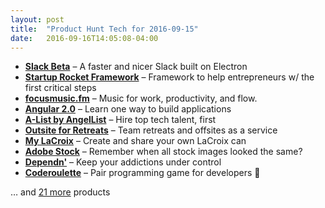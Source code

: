 ```yaml
---
layout: post
title:  "Product Hunt Tech for 2016-09-15"
date:   2016-09-16T14:05:08-04:00
---
```


* **[Slack Beta](https://www.producthunt.com/tech/slack-beta?utm_campaign=producthunt-api&utm_medium=api&utm_source=Application%3A+Daily+Digest+RSS+%28ID%3A+3202%29)** – A faster and nicer Slack built on Electron
* **[Startup Rocket Framework](https://www.producthunt.com/tech/startup-rocket-framework?utm_campaign=producthunt-api&utm_medium=api&utm_source=Application%3A+Daily+Digest+RSS+%28ID%3A+3202%29)** – Framework to help entrepreneurs w/ the first critical steps
* **[focusmusic.fm](https://www.producthunt.com/tech/focusmusic-fm?utm_campaign=producthunt-api&utm_medium=api&utm_source=Application%3A+Daily+Digest+RSS+%28ID%3A+3202%29)** – Music for work, productivity, and flow.
* **[Angular 2.0](https://www.producthunt.com/tech/angular-2-0?utm_campaign=producthunt-api&utm_medium=api&utm_source=Application%3A+Daily+Digest+RSS+%28ID%3A+3202%29)** – Learn one way to build applications
* **[A-List by AngelList](https://www.producthunt.com/tech/a-list-by-angellist?utm_campaign=producthunt-api&utm_medium=api&utm_source=Application%3A+Daily+Digest+RSS+%28ID%3A+3202%29)** – Hire top tech talent, first
* **[Outsite for Retreats](https://www.producthunt.com/tech/outsite-for-retreats?utm_campaign=producthunt-api&utm_medium=api&utm_source=Application%3A+Daily+Digest+RSS+%28ID%3A+3202%29)** – Team retreats and offsites as a service
* **[My LaCroix](https://www.producthunt.com/tech/my-lacroix?utm_campaign=producthunt-api&utm_medium=api&utm_source=Application%3A+Daily+Digest+RSS+%28ID%3A+3202%29)** – Create and share your own LaCroix can
* **[Adobe Stock](https://www.producthunt.com/tech/adobe-stock-2?utm_campaign=producthunt-api&utm_medium=api&utm_source=Application%3A+Daily+Digest+RSS+%28ID%3A+3202%29)** – Remember when all stock images looked the same?
* **[Dependn'](https://www.producthunt.com/tech/dependn?utm_campaign=producthunt-api&utm_medium=api&utm_source=Application%3A+Daily+Digest+RSS+%28ID%3A+3202%29)** – Keep your addictions under control
* **[Coderoulette](https://www.producthunt.com/tech/coderoulette?utm_campaign=producthunt-api&utm_medium=api&utm_source=Application%3A+Daily+Digest+RSS+%28ID%3A+3202%29)** – Pair programming game for developers 🚀

… and [21 more](https://www.producthunt.com/tech) products